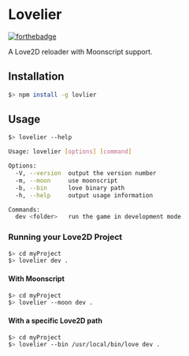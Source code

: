 # Lovelier

[![forthebadge](https://forthebadge.com/images/badges/built-with-love.svg)](https://forthebadge.com)

A Love2D reloader with Moonscript support.

## Installation

```bash
$> npm install -g lovlier
```

## Usage

```bash
$> lovelier --help

Usage: lovelier [options] [command]

Options:
  -V, --version  output the version number
  -m, --moon     use moonscript
  -b, --bin      love binary path
  -h, --help     output usage information

Commands:
  dev <folder>   run the game in development mode
```

### Running your Love2D Project

```bash
$> cd myProject
$> lovelier dev .
```

#### With Moonscript

```bash
$> cd myProject
$> lovelier --moon dev .
```

#### With a specific Love2D path

```bash
$> cd myProject
$> lovelier --bin /usr/local/bin/love dev .
```